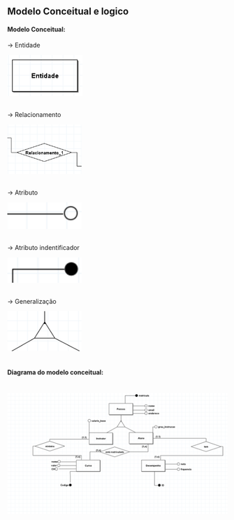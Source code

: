 ## Modelo Conceitual e logico

#### Modelo Conceitual:

-> Entidade

<div> 
    <img alt="entidade" title="#entidade" src="img/entidade.png" />
</div>
<br>

-> Relacionamento

<div> 
    <img width="170" alt="relacionamento" title="#relacionamento" src="img/relacionamento.png" />
</div>
<br>

-> Atributo

<div> 
    <img width="170" alt="atributo" title="#atributo" src="img/atributo.png" />
</div>
<br>

-> Atributo indentificador

<div> 
    <img width="170" alt="Atributo indentificador" title="#Atributo indentificador" src="img/atributo_indentificador.png" />
</div>
<br>

-> Generalização

<div> 
    <img width="170" alt="generalização" title="#generalização" src="img/generalização.png" />
</div>
<br>

#### Diagrama do modelo conceitual:

<h1 align="center">
  <img alt="Diagrama" title="#Diagrama" src="img/modelo_conceitual.png" />
</h1>
